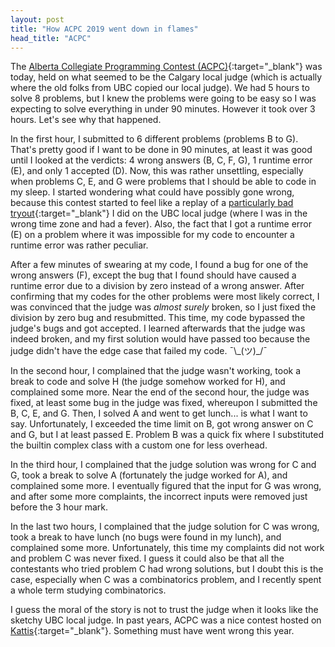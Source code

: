 ```yaml
---
layout: post
title: "How ACPC 2019 went down in flames"
head_title: "ACPC"
---
```


The [Alberta Collegiate Programming Contest (ACPC)][acpc]{:target="_blank"} was today, held on what
seemed to be the Calgary local judge (which is actually where the old folks from UBC copied our
local judge). We had 5 hours to solve 8 problems, but I knew the problems were going to be easy so I
was expecting to solve everything in under 90 minutes. However it took over 3 hours. Let's see why
that happened.

In the first hour, I submitted to 6 different problems (problems B to G). That's pretty good if I
want to be done in 90 minutes, at least it was good until I looked at the verdicts: 4 wrong answers
(B, C, F, G), 1 runtime error (E), and only 1 accepted (D). Now, this was rather unsettling,
especially when problems C, E, and G were problems that I should be able to code in my sleep. I
started wondering what could have possibly gone wrong, because this contest started to feel like a
replay of a [particularly bad tryout][tryout2018]{:target="_blank"} I did on the UBC local judge
(where I was in the wrong time zone and had a fever). Also, the fact that I got a runtime error (E)
on a problem where it was impossible for my code to encounter a runtime error was rather peculiar.

After a few minutes of swearing at my code, I found a bug for one of the wrong answers (F), except
the bug that I found should have caused a runtime error due to a division by zero instead of a wrong
answer. After confirming that my codes for the other problems were most likely correct, I was
convinced that the judge was _almost surely_ broken, so I just fixed the division by zero bug and
resubmitted. This time, my code bypassed the judge's bugs and got accepted. I learned afterwards
that the judge was indeed broken, and my first solution would have passed too because the judge
didn't have the edge case that failed my code. ¯\\\_(ツ)\_/¯

In the second hour, I complained that the judge wasn't working, took a break to code and solve H
(the judge somehow worked for H), and complained some more. Near the end of the second hour, the
judge was fixed, at least some bug in the judge was fixed, whereupon I submitted the B, C, E, and G.
Then, I solved A and went to get lunch... is what I want to say. Unfortunately, I exceeded the time
limit on B, got wrong answer on C and G, but I at least passed E. Problem B was a quick fix where I
substituted the builtin complex class with a custom one for less overhead.

In the third hour, I complained that the judge solution was wrong for C and G, took a break to
solve A (fortunately the judge worked for A), and complained some more. I eventually figured that
the input for G was wrong, and after some more complaints, the incorrect inputs were removed just
before the 3 hour mark.

In the last two hours, I complained that the judge solution for C was wrong, took a break to have
lunch (no bugs were found in my lunch), and complained some more. Unfortunately, this time my
complaints did not work and problem C was never fixed. I guess it could also be that all the
contestants who tried problem C had wrong solutions, but I doubt this is the case, especially when C
was a combinatorics problem, and I recently spent a whole term studying combinatorics.

I guess the moral of the story is not to trust the judge when it looks like the sketchy UBC local
judge. In past years, ACPC was a nice contest hosted on [Kattis][kattis]{:target="_blank"}.
Something must have went wrong this year.

[acpc]: http://cpc.cpsc.ucalgary.ca/contests/acpc/
[kattis]: https://open.kattis.com/
[tryout2018]: https://www.cs.ubc.ca/~acm-web/tryouts-2018/scores.php
